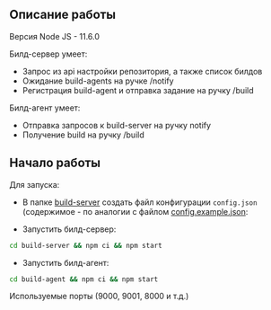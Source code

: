 ## Описание работы

Версия Node JS - 11.6.0

Билд-сервер умеет:

- Запрос из api настройки репозитория, а также список билдов
- Ожидание build-agents на ручке /notify
- Регистрация build-agent и отправка задание на ручку /build

Билд-агент умеет:

- Отправка запросов к build-server на ручку notify
- Получение build на ручку /build

## Начало работы

Для запуска:

- В папке [build-server](build-server) создать файл конфигурации `config.json` (содержимое - по аналогии с файлом [config.example.json](build-server/config.example.json):

- Запустить билд-сервер:

```bash
cd build-server && npm ci && npm start
```

- Запустить билд-агент:

```bash
cd build-agent && npm ci && npm start
```

Используемые порты (9000, 9001, 8000 и т.д.)
